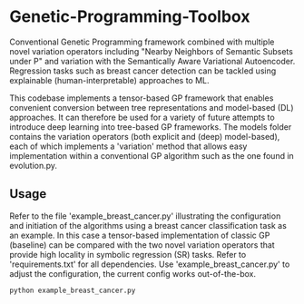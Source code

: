 # Genetic-Programming-Toolbox
Conventional Genetic Programming framework combined with multiple novel variation operators including "Nearby Neighbors of Semantic Subsets under P" and variation with the Semantically Aware Variational Autoencoder. Regression tasks such as breast cancer detection can be tackled using explainable (human-interpretable) approaches to ML.

This codebase implements a tensor-based GP framework that enables convenient conversion between tree representations and model-based (DL) approaches. It can therefore be used for a variety of future attempts to introduce deep learning into tree-based GP frameworks.
The models folder contains the variation operators (both explicit and (deep) model-based), each of which implements a 'variation' method that allows easy implementation within a conventional GP algorithm such as the one found in evolution.py.

## Usage
Refer to the file 'example_breast_cancer.py' illustrating the configuration and initiation of the algorithms using a breast cancer classification task as an example. In this case a tensor-based implementation of classic GP (baseline) can be compared with the two novel variation operators that provide high locality in symbolic regression (SR) tasks. Refer to 'requirements.txt' for all dependencies. Use 'example_breast_cancer.py' to adjust the configuration, the current config works out-of-the-box.
```python
python example_breast_cancer.py
```

